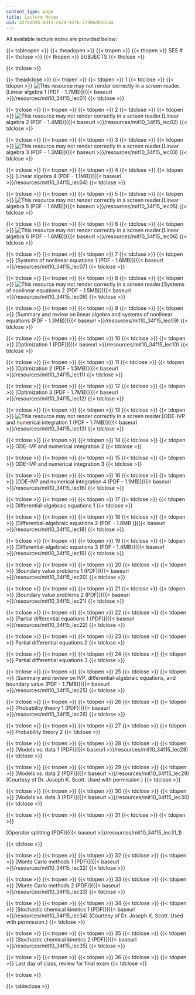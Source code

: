 ```yaml
---
content_type: page
title: Lecture Notes
uid: a27bdb95-dd13-cb24-9276-77496d8a5c4a
---
```


All available lecture notes are provided below:

{{< tableopen >}}
{{< theadopen >}}
{{< tropen >}}
{{< thopen >}}
SES #
{{< thclose >}}
{{< thopen >}}
SUBJECTS
{{< thclose >}}

{{< trclose >}}

{{< theadclose >}}
{{< tropen >}}
{{< tdopen >}}
1
{{< tdclose >}}
{{< tdopen >}}
![This resource may not render correctly in a screen reader.](/images/inacessible.gif)[Linear algebra 1 (PDF - 1.7MB)]({{< baseurl >}}/resources/mit10_34f15_lec01)
{{< tdclose >}}

{{< trclose >}}
{{< tropen >}}
{{< tdopen >}}
2
{{< tdclose >}}
{{< tdopen >}}
![This resource may not render correctly in a screen reader.](/images/inacessible.gif)[Linear algebra 2 (PDF - 1.4MB)]({{< baseurl >}}/resources/mit10_34f15_lec02)
{{< tdclose >}}

{{< trclose >}}
{{< tropen >}}
{{< tdopen >}}
3
{{< tdclose >}}
{{< tdopen >}}
![This resource may not render correctly in a screen reader.](/images/inacessible.gif)[Linear algebra 3 (PDF - 1.3MB)]({{< baseurl >}}/resources/mit10_34f15_lec03)
{{< tdclose >}}

{{< trclose >}}
{{< tropen >}}
{{< tdopen >}}
4
{{< tdclose >}}
{{< tdopen >}}
[Linear algebra 4 (PDF - 1.1MB)]({{< baseurl >}}/resources/mit10_34f15_lec04)
{{< tdclose >}}

{{< trclose >}}
{{< tropen >}}
{{< tdopen >}}
5
{{< tdclose >}}
{{< tdopen >}}
![This resource may not render correctly in a screen reader.](/images/inacessible.gif)[Linear algebra 5 (PDF - 1.6MB)]({{< baseurl >}}/resources/mit10_34f15_lec05)
{{< tdclose >}}

{{< trclose >}}
{{< tropen >}}
{{< tdopen >}}
6
{{< tdclose >}}
{{< tdopen >}}
![This resource may not render correctly in a screen reader.](/images/inacessible.gif)[Linear algebra 6 (PDF - 1.6MB)]({{< baseurl >}}/resources/mit10_34f15_lec06)
{{< tdclose >}}

{{< trclose >}}
{{< tropen >}}
{{< tdopen >}}
7
{{< tdclose >}}
{{< tdopen >}}
[Systems of nonlinear equations 1 (PDF - 1.6MB)]({{< baseurl >}}/resources/mit10_34f15_lec07)
{{< tdclose >}}

{{< trclose >}}
{{< tropen >}}
{{< tdopen >}}
8
{{< tdclose >}}
{{< tdopen >}}
![This resource may not render correctly in a screen reader.](/images/inacessible.gif)[Systems of nonlinear equations 2 (PDF - 1.5MB)]({{< baseurl >}}/resources/mit10_34f15_lec08)
{{< tdclose >}}

{{< trclose >}}
{{< tropen >}}
{{< tdopen >}}
9
{{< tdclose >}}
{{< tdopen >}}
[Summary and review on linear algebra and systems of nonlinear equations (PDF - 1.3MB)]({{< baseurl >}}/resources/mit10_34f15_lec09)
{{< tdclose >}}

{{< trclose >}}
{{< tropen >}}
{{< tdopen >}}
10
{{< tdclose >}}
{{< tdopen >}}
[Optimization 1 (PDF)]({{< baseurl >}}/resources/mit10_34f15_lec10)
{{< tdclose >}}

{{< trclose >}}
{{< tropen >}}
{{< tdopen >}}
11
{{< tdclose >}}
{{< tdopen >}}
[Optimization 2 (PDF - 1.5MB)]({{< baseurl >}}/resources/mit10_34f15_lec11)
{{< tdclose >}}

{{< trclose >}}
{{< tropen >}}
{{< tdopen >}}
12
{{< tdclose >}}
{{< tdopen >}}
[Optimization 3 (PDF - 1.7MB)]({{< baseurl >}}/resources/mit10_34f15_lec12)
{{< tdclose >}}

{{< trclose >}}
{{< tropen >}}
{{< tdopen >}}
13
{{< tdclose >}}
{{< tdopen >}}
![This resource may not render correctly in a screen reader.](/images/inacessible.gif)[ODE-IVP and numerical integration 1 (PDF - 1.7MB)]({{< baseurl >}}/resources/mit10_34f15_lec13)
{{< tdclose >}}

{{< trclose >}}
{{< tropen >}}
{{< tdopen >}}
14
{{< tdclose >}}
{{< tdopen >}}
ODE-IVP and numerical integration 2
{{< tdclose >}}

{{< trclose >}}
{{< tropen >}}
{{< tdopen >}}
15
{{< tdclose >}}
{{< tdopen >}}
ODE-IVP and numerical integration 3
{{< tdclose >}}

{{< trclose >}}
{{< tropen >}}
{{< tdopen >}}
16
{{< tdclose >}}
{{< tdopen >}}
[ODE-IVP and numerical integration 4 (PDF - 1.1MB)]({{< baseurl >}}/resources/mit10_34f15_lec16)
{{< tdclose >}}

{{< trclose >}}
{{< tropen >}}
{{< tdopen >}}
17
{{< tdclose >}}
{{< tdopen >}}
Differential-algebraic equations 1
{{< tdclose >}}

{{< trclose >}}
{{< tropen >}}
{{< tdopen >}}
18
{{< tdclose >}}
{{< tdopen >}}
[Differential-algebraic equations 2 (PDF - 1.8MB )]({{< baseurl >}}/resources/mit10_34f15_lec18)
{{< tdclose >}}

{{< trclose >}}
{{< tropen >}}
{{< tdopen >}}
19
{{< tdclose >}}
{{< tdopen >}}
[Differential-algebraic equations 3 (PDF - 1.4MB)]({{< baseurl >}}/resources/mit10_34f15_lec19)
{{< tdclose >}}

{{< trclose >}}
{{< tropen >}}
{{< tdopen >}}
20
{{< tdclose >}}
{{< tdopen >}}
[Boundary value problems 1 (PDF)]({{< baseurl >}}/resources/mit10_34f15_lec20)
{{< tdclose >}}

{{< trclose >}}
{{< tropen >}}
{{< tdopen >}}
21
{{< tdclose >}}
{{< tdopen >}}
[Boundary value problems 2 (PDF)]({{< baseurl >}}/resources/mit10_34f15_lec21)
{{< tdclose >}}

{{< trclose >}}
{{< tropen >}}
{{< tdopen >}}
22
{{< tdclose >}}
{{< tdopen >}}
[Partial differential equations 1 (PDF)]({{< baseurl >}}/resources/mit10_34f15_lec22)
{{< tdclose >}}

{{< trclose >}}
{{< tropen >}}
{{< tdopen >}}
23
{{< tdclose >}}
{{< tdopen >}}
Partial differential equations 2
{{< tdclose >}}

{{< trclose >}}
{{< tropen >}}
{{< tdopen >}}
24
{{< tdclose >}}
{{< tdopen >}}
Partial differential equations 3
{{< tdclose >}}

{{< trclose >}}
{{< tropen >}}
{{< tdopen >}}
25
{{< tdclose >}}
{{< tdopen >}}
[Summary and review on IVP, differential-algebraic equations, and boundary value (PDF - 1.7MB)]({{< baseurl >}}/resources/mit10_34f15_lec25)
{{< tdclose >}}

{{< trclose >}}
{{< tropen >}}
{{< tdopen >}}
26
{{< tdclose >}}
{{< tdopen >}}
[Probability theory 1 (PDF)]({{< baseurl >}}/resources/mit10_34f15_lec26)
{{< tdclose >}}

{{< trclose >}}
{{< tropen >}}
{{< tdopen >}}
27
{{< tdclose >}}
{{< tdopen >}}
Probability theory 2
{{< tdclose >}}

{{< trclose >}}
{{< tropen >}}
{{< tdopen >}}
28
{{< tdclose >}}
{{< tdopen >}}
[Models vs. data 1 (PDF)]({{< baseurl >}}/resources/mit10_34f15_lec28)
{{< tdclose >}}

{{< trclose >}}
{{< tropen >}}
{{< tdopen >}}
29
{{< tdclose >}}
{{< tdopen >}}
[Models vs. data 2 (PDF)]({{< baseurl >}}/resources/mit10_34f15_lec29) (Courtesy of Dr. Joseph K. Scott. Used with permission.)
{{< tdclose >}}

{{< trclose >}}
{{< tropen >}}
{{< tdopen >}}
30
{{< tdclose >}}
{{< tdopen >}}
[Models vs. data 3 (PDF)]({{< baseurl >}}/resources/mit10_34f15_lec30)
{{< tdclose >}}

{{< trclose >}}
{{< tropen >}}
{{< tdopen >}}
31
{{< tdclose >}}
{{< tdopen >}}


[Operator splitting (PDF)]({{< baseurl >}}/resources/mit10_34f15_lec31_1)


{{< tdclose >}}

{{< trclose >}}
{{< tropen >}}
{{< tdopen >}}
32
{{< tdclose >}}
{{< tdopen >}}
[Monte Carlo methods 1 (PDF)]({{< baseurl >}}/resources/mit10_34f15_lec32)
{{< tdclose >}}

{{< trclose >}}
{{< tropen >}}
{{< tdopen >}}
33
{{< tdclose >}}
{{< tdopen >}}
[Monte Carlo methods 2 (PDF)]({{< baseurl >}}/resources/mit10_34f15_lec33)
{{< tdclose >}}

{{< trclose >}}
{{< tropen >}}
{{< tdopen >}}
34
{{< tdclose >}}
{{< tdopen >}}
[Stochastic chemical kinetics 1 (PDF)]({{< baseurl >}}/resources/mit10_34f15_lec34) (Courtesy of Dr. Joseph K. Scott. Used with permission.)
{{< tdclose >}}

{{< trclose >}}
{{< tropen >}}
{{< tdopen >}}
35
{{< tdclose >}}
{{< tdopen >}}
[Stochastic chemical kinetics 2 (PDF)]({{< baseurl >}}/resources/mit10_34f15_lec35)
{{< tdclose >}}

{{< trclose >}}
{{< tropen >}}
{{< tdopen >}}
36
{{< tdclose >}}
{{< tdopen >}}
Last day of class, review for final exam
{{< tdclose >}}

{{< trclose >}}

{{< tableclose >}}